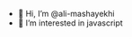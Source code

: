 - 👋 Hi, I’m @ali-mashayekhi
- 👀 I’m interested in javascript



<!---
ali-mashayekhi/ali-mashayekhi is a ✨ special ✨ repository because its `README.md` (this file) appears on your GitHub profile.
You can click the Preview link to take a look at your changes.
--->
